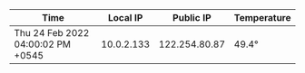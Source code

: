 | Time     | Local IP | Public IP | Temperature |
| ----------- | ----------- | ----------- | ----------- |
| Thu 24 Feb 2022 04:00:02 PM +0545      | 10.0.2.133     | 122.254.80.87  | 49.4° |
